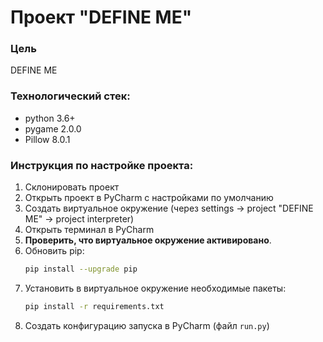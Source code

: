 # Проект "DEFINE ME"

### Цель
DEFINE ME

### Технологический стек:
- python 3.6+
- pygame 2.0.0
- Pillow 8.0.1

### Инструкция по настройке проекта:
1. Склонировать проект
2. Открыть проект в PyCharm с наcтройками по умолчанию
3. Создать виртуальное окружение (через settings -> project "DEFINE ME" -> project interpreter)
4. Открыть терминал в PyCharm
5. **Проверить, что виртуальное окружение активировано**.
6. Обновить pip:
    ```bash
    pip install --upgrade pip
    ```
7. Установить в виртуальное окружение необходимые пакеты:
    ```bash
    pip install -r requirements.txt
    ```
8. Создать конфигурацию запуска в PyCharm (файл `run.py`)
